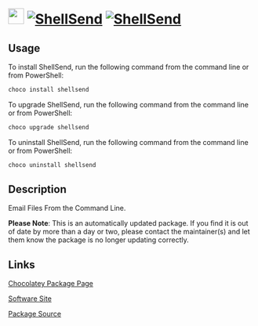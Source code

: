 # <img src="https://rawcdn.githack.com/virtualex-itv/chocolatey-packages/e78924b467961787352ce2d54f03406d841c8a9e/icons/shellsend.png" width="32" height="32"/> [![ShellSend](https://img.shields.io/chocolatey/v/shellsend.svg?label=ShellSend)](https://community.chocolatey.org/packages/shellsend) [![ShellSend](https://img.shields.io/chocolatey/dt/shellsend.svg)](https://community.chocolatey.org/packages/shellsend)

## Usage

To install ShellSend, run the following command from the command line or from PowerShell:

```powershell
choco install shellsend
```

To upgrade ShellSend, run the following command from the command line or from PowerShell:

```powershell
choco upgrade shellsend
```

To uninstall ShellSend, run the following command from the command line or from PowerShell:

```powershell
choco uninstall shellsend
```

## Description

Email Files From the Command Line.

**Please Note**: This is an automatically updated package. If you find it is
out of date by more than a day or two, please contact the maintainer(s) and
let them know the package is no longer updating correctly.

## Links

[Chocolatey Package Page](https://community.chocolatey.org/packages/shellsend)

[Software Site](https://www.binaryfortress.com/ShellSend)

[Package Source](https://github.com/virtualex-itv/chocolatey-packages/tree/master/automatic/shellsend)

